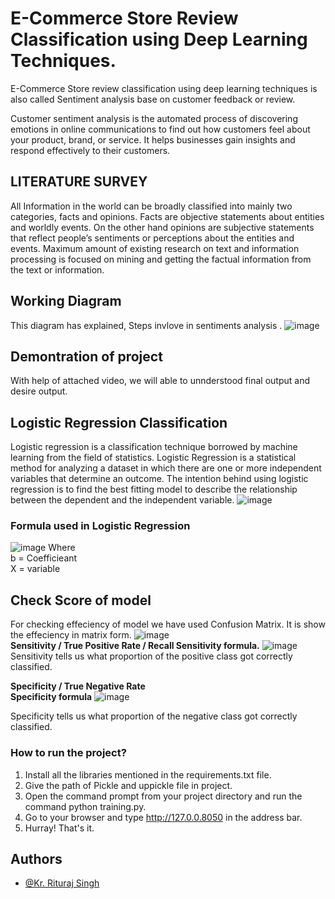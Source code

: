 
# E-Commerce Store Review Classification using Deep Learning Techniques.

E-Commerce Store review classification using deep learning techniques is also called Sentiment analysis base on customer feedback or review.

Customer sentiment analysis is the automated process of discovering emotions in online communications to find out how customers feel about your product, brand, or service. It helps businesses gain insights and respond effectively to their customers.


## LITERATURE SURVEY 
All Information in the world can be broadly classified into mainly two categories, facts and opinions. Facts are objective statements about entities and worldly events. On the other hand opinions are subjective statements that reflect people’s sentiments or perceptions about the entities and events. Maximum amount of existing research on text and information processing is focused on mining and getting the factual information from the text or information.

## Working Diagram
This diagram has explained, Steps invlove in sentiments analysis .
![image](https://www.researchgate.net/profile/Xing-Fang-4/publication/316666447/figure/fig2/AS:566965632593920@1512186548861/Sentiment-Polarity-Categorization-Process.png)
## Demontration of project
With help of attached video, we will able to unnderstood final output and desire output.



## Logistic Regression Classification
Logistic regression is a classification technique borrowed by machine learning from the field of statistics. Logistic Regression is a statistical method for analyzing a dataset in which there are one or more independent variables that determine an outcome. The intention behind using logistic regression is to find the best fitting model to describe the relationship between the dependent and the independent variable.
![image](https://miro.medium.com/max/1200/1*Jg8YrW8EyPRI8TsEEHsIlw.gif)  

### Formula used in Logistic Regression
![image](https://static.javatpoint.com/tutorial/machine-learning/images/linear-regression-vs-logistic-regression4.png)
Where   
 b = Coefficieant  
 X = variable
## Check Score of model
For checking effeciency of model we have used Confusion Matrix. It is show the effeciency in matrix form. 
![image](https://cdn.analyticsvidhya.com/wp-content/uploads/2020/06/Basic-Confusion-matrix.png)  
**Sensitivity / True Positive Rate / Recall Sensitivity formula.**
![image](https://cdn.analyticsvidhya.com/wp-content/uploads/2020/06/sensitivity.gif)
Sensitivity tells us what proportion of the positive class got correctly classified.

**Specificity / True Negative Rate**  
**Specificity formula**
![image](https://cdn.analyticsvidhya.com/wp-content/uploads/2020/06/Specificity.gif)

Specificity tells us what proportion of the negative class got correctly classified.

### How to run the project?

1. Install all the libraries mentioned in the requirements.txt file.
2. Give the path of Pickle and uppickle file in project.
3. Open the command prompt from your project directory and run the command python training.py.
5. Go to your browser and type http://127.0.0.8050 in the address bar.
6. Hurray! That's it.





## Authors

- [@Kr. Rituraj Singh ](https://www.github.com/octokatherine)

